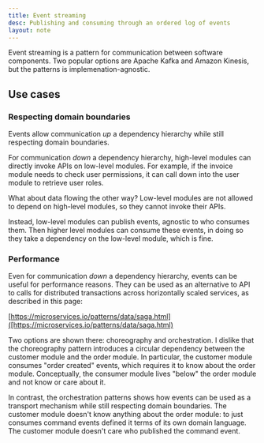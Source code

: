 ```yaml
---
title: Event streaming
desc: Publishing and consuming through an ordered log of events
layout: note
---
```


Event streaming is a pattern for communication between software components. Two popular options are Apache Kafka and Amazon Kinesis, but the patterns is implemenation-agnostic.

## Use cases

### Respecting domain boundaries

Events allow communication _up_ a dependency hierarchy while still respecting domain boundaries.

For communication _down_ a dependency hierarchy, high-level modules can directly invoke APIs on low-level modules. For example, if the invoice module needs to check user permissions, it can call down into the user module to retrieve user roles.

What about data flowing the other way? Low-level modules are not allowed to depend on high-level modules, so they cannot invoke their APIs.

Instead, low-level modules can publish events, agnostic to who consumes them. Then higher level modules can consume these events, in doing so they take a dependency on the low-level module, which is fine.

### Performance

Even for communication _down_ a dependency hierarchy, events can be useful for performance reasons. They can be used as an alternative to API to calls for distributed transactions across horizontally scaled services, as described in this page:

[https://microservices.io/patterns/data/saga.html]([https://microservices.io/patterns/data/saga.html)

Two options are shown there: choreography and orchestration. I dislike that the choreography pattern introduces a circular dependency between the customer module and the order module. In particular, the customer module consumes "order created" events, which requires it to know about the order module. Conceptually, the consumer module lives "below" the order module and not know or care about it.

In contrast, the orchestration patterns shows how events can be used as a transport mechanism while still respecting domain boundaries. The customer module doesn't know anything about the order module: to just consumes command events defined it terms of its own domain language. The customer module doesn't care who published the command event.

